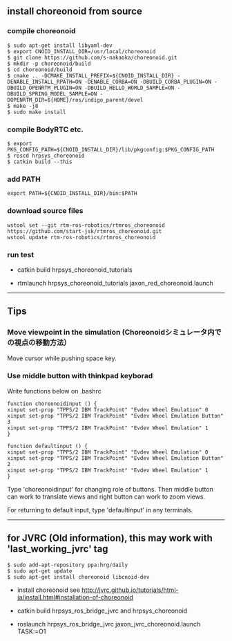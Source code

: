 ## **install choreonoid from source**
### compile choreonoid
~~~
$ sudo apt-get install libyaml-dev
$ export CNOID_INSTALL_DIR=/usr/local/choreonoid
$ git clone https://github.com/s-nakaoka/choreonoid.git
$ mkdir -p choreonoid/build
$ cd choreonoid/build
$ cmake .. -DCMAKE_INSTALL_PREFIX=${CNOID_INSTALL_DIR} -DENABLE_INSTALL_RPATH=ON -DENABLE_CORBA=ON -DBUILD_CORBA_PLUGIN=ON -DBUILD_OPENRTM_PLUGIN=ON -DBUILD_HELLO_WORLD_SAMPLE=ON -DBUILD_SPRING_MODEL_SAMPLE=ON -DOPENRTM_DIR=${HOME}/ros/indigo_parent/devel
$ make -j8
$ sudo make install
~~~

### compile BodyRTC etc.
~~~
$ export PKG_CONFIG_PATH=${CNOID_INSTALL_DIR}/lib/pkgconfig:$PKG_CONFIG_PATH
$ roscd hrpsys_choreonoid
$ catkin build --this
~~~

### add PATH
~~~
export PATH=${CNOID_INSTALL_DIR}/bin:$PATH
~~~

### download source files
```
wstool set --git rtm-ros-robotics/rtmros_choreonoid https://github.com/start-jsk/rtmros_choreonoid.git
wstool update rtm-ros-robotics/rtmros_choreonoid
```
### run test

- catkin build hrpsys_choreonoid_tutorials

- rtmlaunch hrpsys_choreonoid_tutorials jaxon_red_choreonoid.launch

---

## **Tips**

### Move viewpoint in the simulation (Choreonoidシミュレータ内での視点の移動方法）
Move cursor while pushing space key.

### Use middle button with thinkpad keyborad

Write functions below on .bashrc
~~~
function choreonoidinput () {
xinput set-prop "TPPS/2 IBM TrackPoint" "Evdev Wheel Emulation" 0
xinput set-prop "TPPS/2 IBM TrackPoint" "Evdev Wheel Emulation Button" 3
xinput set-prop "TPPS/2 IBM TrackPoint" "Evdev Wheel Emulation" 1
}

function defaultinput () {
xinput set-prop "TPPS/2 IBM TrackPoint" "Evdev Wheel Emulation" 0
xinput set-prop "TPPS/2 IBM TrackPoint" "Evdev Wheel Emulation Button" 2
xinput set-prop "TPPS/2 IBM TrackPoint" "Evdev Wheel Emulation" 1
}
~~~

Type 'choreonoidinput' for changing role of buttons. Then middle button can work to translate views and right button can work to zoom views.

For returning to default input, type 'defaultinput' in any terminals.

---

## for JVRC (Old information), this may work with 'last_working_jvrc' tag
```
$ sudo add-apt-repository ppa:hrg/daily
$ sudo apt-get update
$ sudo apt-get install choreonoid libcnoid-dev
```
- install choreonoid see http://jvrc.github.io/tutorials/html-ja/install.html#installation-of-choreonoid  

- catkin build hrpsys_ros_bridge_jvrc and hrpsys_choreonoid

- roslaunch hrpsys_ros_bridge_jvrc jaxon_jvrc_choreonoid.launch TASK:=O1
